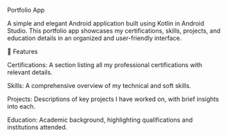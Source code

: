 Portfolio App

A simple and elegant Android application built using Kotlin in Android Studio. This portfolio app showcases my certifications, skills, projects, and education details in an organized and user-friendly interface.

🚀 Features

Certifications: A section listing all my professional certifications with relevant details.

Skills: A comprehensive overview of my technical and soft skills.

Projects: Descriptions of key projects I have worked on, with brief insights into each.

Education: Academic background, highlighting qualifications and institutions attended.
